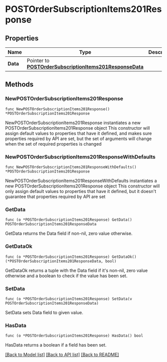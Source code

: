 # POSTOrderSubscriptionItems201Response

## Properties

Name | Type | Description | Notes
------------ | ------------- | ------------- | -------------
**Data** | Pointer to [**POSTOrderSubscriptionItems201ResponseData**](POSTOrderSubscriptionItems201ResponseData.md) |  | [optional] 

## Methods

### NewPOSTOrderSubscriptionItems201Response

`func NewPOSTOrderSubscriptionItems201Response() *POSTOrderSubscriptionItems201Response`

NewPOSTOrderSubscriptionItems201Response instantiates a new POSTOrderSubscriptionItems201Response object
This constructor will assign default values to properties that have it defined,
and makes sure properties required by API are set, but the set of arguments
will change when the set of required properties is changed

### NewPOSTOrderSubscriptionItems201ResponseWithDefaults

`func NewPOSTOrderSubscriptionItems201ResponseWithDefaults() *POSTOrderSubscriptionItems201Response`

NewPOSTOrderSubscriptionItems201ResponseWithDefaults instantiates a new POSTOrderSubscriptionItems201Response object
This constructor will only assign default values to properties that have it defined,
but it doesn't guarantee that properties required by API are set

### GetData

`func (o *POSTOrderSubscriptionItems201Response) GetData() POSTOrderSubscriptionItems201ResponseData`

GetData returns the Data field if non-nil, zero value otherwise.

### GetDataOk

`func (o *POSTOrderSubscriptionItems201Response) GetDataOk() (*POSTOrderSubscriptionItems201ResponseData, bool)`

GetDataOk returns a tuple with the Data field if it's non-nil, zero value otherwise
and a boolean to check if the value has been set.

### SetData

`func (o *POSTOrderSubscriptionItems201Response) SetData(v POSTOrderSubscriptionItems201ResponseData)`

SetData sets Data field to given value.

### HasData

`func (o *POSTOrderSubscriptionItems201Response) HasData() bool`

HasData returns a boolean if a field has been set.


[[Back to Model list]](../README.md#documentation-for-models) [[Back to API list]](../README.md#documentation-for-api-endpoints) [[Back to README]](../README.md)


